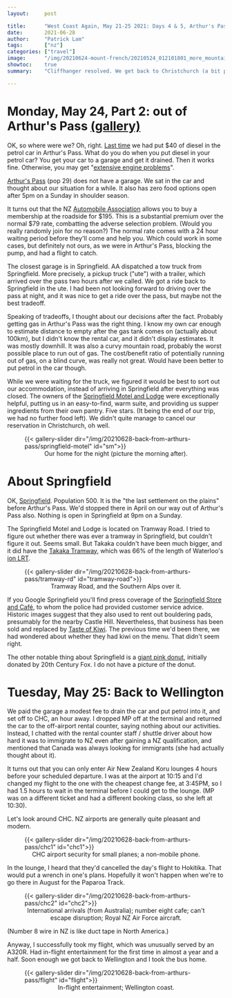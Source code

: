 ```yaml
---
layout:     post

title:      "West Coast Again, May 21-25 2021: Days 4 & 5, Arthur's Pass, Springfield, and Christchurch"
date:       2021-06-28
author:     "Patrick Lam"
tags:       ["nz"]
categories: ["travel"]
image:      "/img/20210624-mount-french/20210524_012101801_more_mountains.PANO.webp"
showtoc:    true
summary:    "Cliffhanger resolved. We get back to Christchurch (a bit poorer) and thence back to Wellington."

---
```


<style>
.post-heading h1  { color: white; }
.meta { color: white; }
</style>

# Monday, May 24, Part 2: out of Arthur's Pass [(gallery)](https://gallery.patricklam.ca/index.php?/category/1342)

OK, so where were we? Oh, right. [Last time](/post/20210624-mount-french/) we had put $40 of diesel 
in the petrol car in Arthur's Pass. What do you do when you put diesel in your petrol car? You get your
car to a garage and get it drained. Then it works fine. Otherwise, you may get 
"[extensive engine problems](https://www.instantwindscreens.co.nz/what-happens-when-you-put-petrol-in-a-diesel-engine/)".

[Arthur's Pass](https://en.wikipedia.org/wiki/Arthur%27s_Pass) (pop 29) does
not have a garage. We sat in the car and thought about our situation for a while.
It also has zero food options open after 5pm on a Sunday in shoulder season.

It turns out that the NZ [Automobile
Association](https://www.aa.co.nz/membership/roadservice-breakdown-assistance/)
allows you to buy a membership at the roadside for $195. This is a
substantial premium over the normal $79 rate, combatting the adverse
selection problem. (Would you really randomly join for no reason?) The
normal rate comes with a 24 hour waiting period before they'll come
and help you. Which could work in some cases, but definitely not ours,
as we were in Arthur's Pass, blocking the pump, and had a flight to catch.

The closest garage is in Springfield. AA dispatched a tow truck from
Springfield. More precisely, a pickup truck ("ute") with a trailer,
which arrived over the pass two hours after we called. We got a ride
back to Springfield in the ute. I had been not looking forward to
driving over the pass at night, and it was nice to get a ride over the
pass, but maybe not the best tradeoff.

Speaking of tradeoffs, I thought about our decisions after the fact. Probably
getting gas in Arthur's Pass was the right thing. I know my own car enough to 
estimate distance to empty after the gas tank comes on (actually about 100km),
but I didn't know the rental car, and it didn't display estimates. It was mostly downhill.
It was also a curvy mountain road, probably the worst possible place to run out of gas.
The cost/benefit ratio of potentially running out of gas, on a blind curve, was really
not great. Would have been better to put petrol in the car though.

While we were waiting for the truck, we figured it would be best to
sort out our accommodation, instead of arriving in Springfield after
everything was closed. The owners of the [Springfield Motel and
Lodge](https://www.facebook.com/springfieldmotel/) were exceptionally
helpful, putting us in an easy-to-find, warm suite, and providing us
supper ingredients from their own pantry. Five stars. (It being the end of our
trip, we had no further food left). We didn't quite manage to cancel
our reservation in Christchurch, oh well.

<figure>
{{< gallery-slider dir="/img/20210628-back-from-arthurs-pass/springfield-motel" id="sm">}}
<figcaption style="text-align:center">Our home for the night (picture the morning after).</figcaption>
</figure>

# About Springfield

OK,
[Springfield](https://nzhistory.govt.nz/keyword/springfield). Population
500. It is the "the last settlement on the plains" before Arthur's
Pass.  We'd stopped there in April on our way out of Arthur's Pass
also.  Nothing is open in Springfield at 9pm on a Sunday.

The Springfield Motel and Lodge is located on Tramway Road. I tried to figure 
out whether there was ever a tramway in Springfield, but couldn't figure it out.
Seems small. But Takaka couldn't have been much bigger, and it did have the
[Takaka Tramway](https://en.wikipedia.org/wiki/Takaka_Tramway), which was 66% of
the length of Waterloo's [ion LRT](https://www.grt.ca/en/ion-light-rail.aspx).

<figure>
{{< gallery-slider dir="/img/20210628-back-from-arthurs-pass/tramway-rd" id="tramway-road">}}
<figcaption style="text-align:center">Tramway Road, and the Southern Alps over it.</figcaption>
</figure>

If you Google Springfield you'll find press coverage of the
[Springfield Store and
Café](https://www.stuff.co.nz/business/113722550/springfield-store-and-cafe-come-for-the-awardwinning-pies-stay-for-the-abuse),
to whom the police had provided customer service advice. Historic
images suggest that they also used to rent out bouldering pads,
presumably for the nearby Castle Hill. Nevertheless, that business has
been sold and replaced by [Taste of
Kiwi](https://www.facebook.com/tasteofkiwinz/). The previous time we'd
been there, we had wondered about whether they had kiwi on the menu. That didn't seem right.

The other notable thing about Springfield is a [giant pink donut](https://www.atlasobscura.com/places/springfield-doughnut), initially
donated by 20th Century Fox. I do not have a picture of the donut.

# Tuesday, May 25: Back to Wellington

We paid the garage a modest fee to drain the car and put petrol into
it, and set off to CHC, an hour away. I dropped MP off at the terminal
and returned the car to the off-airport rental counter, saying nothing
about our activities. Instead, I chatted with the rental counter staff
/ shuttle driver about how hard it was to immigrate to NZ even after
gaining a NZ qualification, and mentioned that Canada was always looking for
immigrants (she had actually thought about it).

It turns out that you can only enter Air New Zealand Koru lounges 4
hours before your scheduled departure. I was at the airport at 10:15
and I'd changed my flight to the one with the cheapest change fee, at
3:45PM, so I had 1.5 hours to wait in the terminal before I could get
to the lounge. (MP was on a different ticket and had a different
booking class, so she left at 10:30).

Let's look around CHC. NZ airports are generally quite pleasant and modern.

<figure>
{{< gallery-slider dir="/img/20210628-back-from-arthurs-pass/chc1" id="chc1">}}
<figcaption style="text-align:center">CHC airport security for small planes; a non-mobile phone.</figcaption>
</figure>

In the lounge, I heard that they'd cancelled the day's flight to Hokitika. That would put a wrench in 
one's plans. Hopefully it won't happen when we're to go there in August for the Paparoa Track.

<figure>
{{< gallery-slider dir="/img/20210628-back-from-arthurs-pass/chc2" id="chc2">}}
<figcaption style="text-align:center">International arrivals (from Australia); number eight cafe; can't escape disruption; Royal NZ Air Force aircraft.</figcaption>
</figure>

(Number 8 wire in NZ is like duct tape in North America.)

Anyway, I successfully took my flight, which was unusually served by an A320R. Had in-flight entertainment
for the first time in almost a year and a half. Soon enough we got back to Wellington and I took the bus home.

<figure>
{{< gallery-slider dir="/img/20210628-back-from-arthurs-pass/flight" id="flight">}}
<figcaption style="text-align:center">In-flight entertainment; Wellington coast.</figcaption>
</figure>
